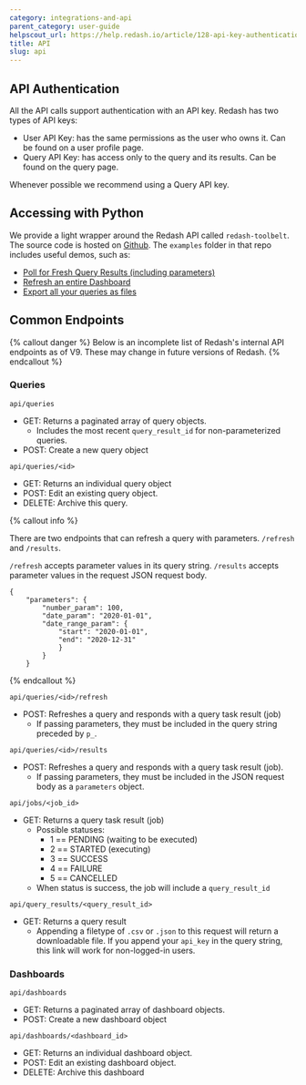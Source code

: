 ```yaml
---
category: integrations-and-api
parent_category: user-guide
helpscout_url: https://help.redash.io/article/128-api-key-authentication
title: API
slug: api
---
```


## API Authentication

All the API calls support authentication with an API key. Redash has two types
of API keys:

  * User API Key: has the same permissions as the user who owns it. Can be found on a user profile page.
  * Query API Key: has access only to the query and its results. Can be found on the query page.

Whenever possible we recommend using a Query API key.

## Accessing with Python

We provide a light wrapper around the Redash API called `redash-toolbelt`. The source code is hosted on [Github](https://github.com/getredash/redash-toolbelt). The `examples` folder in that repo includes useful demos, such as:

+ [Poll for Fresh Query Results (including parameters)](https://github.com/getredash/redash-toolbelt/blob/master/redash_toolbelt/examples/refresh_query.py)
+ [Refresh an entire Dashboard](https://github.com/getredash/redash-toolbelt/blob/master/redash_toolbelt/examples/refresh_dashboard.py)
+ [Export all your queries as files](https://github.com/getredash/redash-toolbelt/blob/master/redash_toolbelt/examples/query_export.py)


## Common Endpoints

{% callout danger %}
Below is an incomplete list of Redash's internal API endpoints as of V9. These may change in future versions of Redash.
{% endcallout %}

### Queries

`api/queries`
+ GET: Returns a paginated array of query objects.
	- Includes the most recent `query_result_id` for non-parameterized queries.
+ POST: Create a new query object

`api/queries/<id>`
+ GET: Returns an individual query object
+ POST: Edit an existing query object.
+ DELETE: Archive this query. 

{% callout info %}

There are two endpoints that can refresh a query with parameters. `/refresh` and `/results`.

`/refresh` accepts parameter values in its query string.
`/results` accepts parameter values in the request JSON request body.

```
{ 
    "parameters": {
    	"number_param": 100,
    	"date_param": "2020-01-01",
    	"date_range_param": {
    		"start": "2020-01-01",
    		"end": "2020-12-31"
    		}
    	}
    }
```

{% endcallout %}

`api/queries/<id>/refresh`
+ POST: Refreshes a query and responds with a query task result (job)
	- If passing parameters, they must be included in the query string preceded by `p_`.

`api/queries/<id>/results`
+ POST: Refreshes a query and responds with a query task result (job).
	- If passing parameters, they must be included in the JSON request body as a `parameters` object.

`api/jobs/<job_id>`
+ GET: Returns a query task result (job)
	+ Possible statuses:
		- 1 == PENDING (waiting to be executed)
		- 2 == STARTED (executing)
		- 3 == SUCCESS
		- 4 == FAILURE
		- 5 == CANCELLED
	+ When status is success, the job will include a `query_result_id`

`api/query_results/<query_result_id>`
+ GET: Returns a query result
	- Appending a filetype of `.csv` or `.json` to this request will return a downloadable file. If you append your `api_key` in the query string, this link will work for non-logged-in users.

### Dashboards

`api/dashboards`
+ GET: Returns a paginated array of dashboard objects.
+ POST: Create a new dashboard object

`api/dashboards/<dashboard_id>`
+ GET: Returns an individual dashboard object.
+ POST: Edit an existing dashboard object.
+ DELETE: Archive this dashboard

